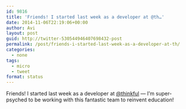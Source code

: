```yaml
---
id: 9816
title: 'Friends! I started last week as a developer at @th…'
date: 2014-11-06T22:19:06+00:00
author: Avi
layout: post
guid: http://twitter-530544946407698432-post
permalink: /post/friends-i-started-last-week-as-a-developer-at-th/
categories:
  - none
tags:
  - micro
  - tweet
format: status
---
```

Friends! I started last week as a developer at [@thinkful](http://twitter.com/thinkful) — I’m super-psyched to be working with this fantastic team to reinvent education!
